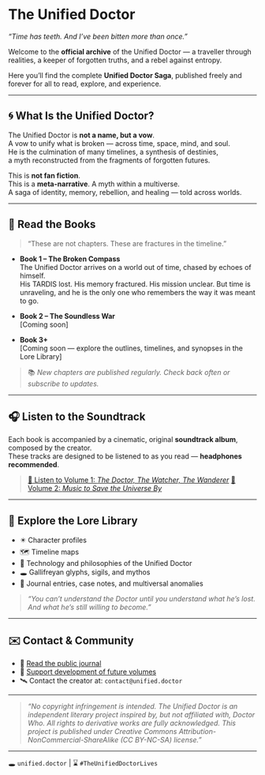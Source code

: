 # The Unified Doctor  
_“Time has teeth. And I’ve been bitten more than once.”_

Welcome to the **official archive** of the Unified Doctor — a traveller through realities, a keeper of forgotten truths, and a rebel against entropy.

Here you’ll find the complete **Unified Doctor Saga**, published freely and forever for all to read, explore, and experience.

---

## 🌀 What Is the Unified Doctor?

The Unified Doctor is **not a name, but a vow**.  
A vow to unify what is broken — across time, space, mind, and soul.  
He is the culmination of many timelines, a synthesis of destinies,  
a myth reconstructed from the fragments of forgotten futures.

This is **not fan fiction**.  
This is a **meta-narrative**. A myth within a multiverse.  
A saga of identity, memory, rebellion, and healing — told across worlds.

---

## 📖 Read the Books

> “These are not chapters. These are fractures in the timeline.”

- **Book 1 – The Broken Compass**  
  The Unified Doctor arrives on a world out of time, chased by echoes of himself.  
  His TARDIS lost. His memory fractured. His mission unclear. But time is unraveling, and he is the only one who remembers the way it was meant to go.

- **Book 2 – The Soundless War**  
  [Coming soon]

- **Book 3+**  
  [Coming soon — explore the outlines, timelines, and synopses in the Lore Library]

> 📚 _New chapters are published regularly. Check back often or subscribe to updates._

---

## 🎧 Listen to the Soundtrack

Each book is accompanied by a cinematic, original **soundtrack album**, composed by the creator.  
These tracks are designed to be listened to as you read — **headphones recommended**.

> [🎵 Listen to Volume 1: *The Doctor, The Watcher, The Wanderer*](https://open.spotify.com/artist/1lwqzng0kjtRqcX7xyQiKH?si=Sbsr9SlGSJ-57Xart9Powg)
> [🎵 Volume 2: *Music to Save the Universe By*](https://open.spotify.com/album/6EWMBX4y4HJpq6rhFJyT56?si=HNwAhSidR-2HH71zHvc_rw)

---

## 🧭 Explore the Lore Library

- ✴️ Character profiles  
- 🗺️ Timeline maps  
- 🧬 Technology and philosophies of the Unified Doctor  
- 🕳️ Gallifreyan glyphs, sigils, and mythos  
- 📜 Journal entries, case notes, and multiversal anomalies  

> *“You can’t understand the Doctor until you understand what he’s lost. And what he’s still willing to become.”*

---

## ✉️ Contact & Community

- 💬 [Read the public journal](https://listed.to/@TheUnifiedDoctor)  
- 🧠 [Support development of future volumes](#donate)  
- 🛰️ Contact the creator at: `contact@unified.doctor`

---

> _“No copyright infringement is intended. The Unified Doctor is an independent literary project inspired by, but not affiliated with, Doctor Who. All rights to derivative works are fully acknowledged. This project is published under Creative Commons Attribution-NonCommercial-ShareAlike (CC BY-NC-SA) license.”_

---

🕳️ `unified.doctor` | ⌛ `#TheUnifiedDoctorLives`
